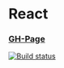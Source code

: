# React

### [GH-Page](https://89yamal.github.io/react-events-state-filter/)

[![Build status](https://ci.appveyor.com/api/projects/status/61q9cxva3qba5cqm?svg=true)](https://ci.appveyor.com/project/89YAMAL/react-events-state-filter)